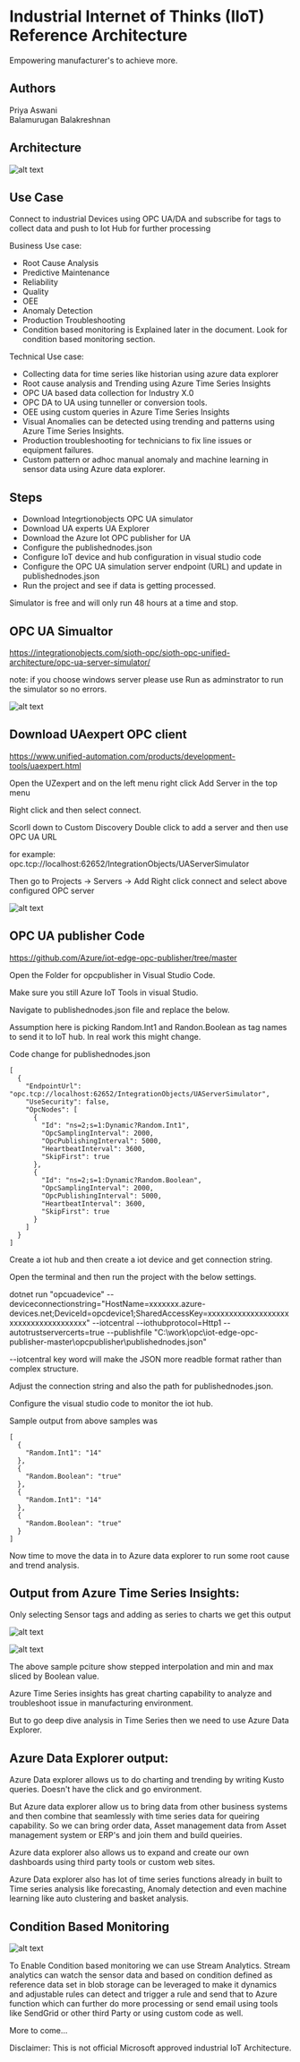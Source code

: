 # Industrial Internet of Thinks (IIoT) Reference Architecture

Empowering manufacturer's to achieve more.

## Authors

Priya Aswani </br>
Balamurugan Balakreshnan

## Architecture

![alt text](https://github.com/balakreshnan/IIoT-AI/blob/master/IIoT/images/opcuasimualation1.jpg "Architecture")

## Use Case

Connect to industrial Devices using OPC UA/DA and subscribe for tags to collect data and push to Iot Hub for further processing

Business Use case:

- Root Cause Analysis
- Predictive Maintenance
- Reliability
- Quality
- OEE
- Anomaly Detection
- Production Troubleshooting
- Condition based monitoring is Explained later in the document. Look for condition based monitoring section.

Technical Use case:

- Collecting data for time series like historian using azure data explorer
- Root cause analysis and Trending using Azure Time Series Insights
- OPC UA based data collection for Industry X.0
- OPC DA to UA using tunneller or conversion tools.
- OEE using custom queries in Azure Time Series Insights
- Visual Anomalies can be detected using trending and patterns using Azure Time Series Insights.
- Production troubleshooting for technicians to fix line issues or equipment failures.
- Custom pattern or adhoc manual anomaly and machine learning in sensor data using Azure data explorer.


## Steps

- Download Integrtionobjects OPC UA simulator
- Download UA experts UA Explorer
- Download the Azure Iot OPC publisher for UA
- Configure the publishednodes.json
- Configure IoT device and hub configuration in visual studio code
- Configure the OPC UA simulation server endpoint (URL) and update in publishednodes.json
- Run the project and see if data is getting processed.

Simulator is free and will only run 48 hours at a time and stop.

## OPC UA Simualtor 

https://integrationobjects.com/sioth-opc/sioth-opc-unified-architecture/opc-ua-server-simulator/

note: if you choose windows server please use Run as adminstrator to run the simulator so no errors.

![alt text](https://github.com/balakreshnan/IIoT-AI/blob/master/IIoT/images/opcsimulator1.jpg "opc simulator")

## Download UAexpert OPC client

https://www.unified-automation.com/products/development-tools/uaexpert.html

Open the UZexpert and on the left menu right click Add Server in the top menu 

Right click and then select connect. 

Scorll down to Custom Discovery 
Double click to add a server and then use OPC UA URL

for example: opc.tcp://localhost:62652/IntegrationObjects/UAServerSimulator

Then go to Projects -> Servers -> Add Right click connect and select above configured OPC server

![alt text](https://github.com/balakreshnan/IIoT-AI/blob/master/IIoT/images/opcviewer.jpg "opc explorer")


## OPC UA publisher Code

https://github.com/Azure/iot-edge-opc-publisher/tree/master

Open the Folder for opcpublisher in Visual Studio Code.

Make sure you still Azure IoT Tools in visual Studio.

Navigate to publishednodes.json file and replace the below. 

Assumption here is picking Random.Int1 and Randon.Boolean as tag names to send it to IoT hub. In real work this might change.

Code change for publishednodes.json

```
[
  {
    "EndpointUrl": "opc.tcp://localhost:62652/IntegrationObjects/UAServerSimulator",
    "UseSecurity": false,
    "OpcNodes": [
      {
        "Id": "ns=2;s=1:Dynamic?Random.Int1",
        "OpcSamplingInterval": 2000,
        "OpcPublishingInterval": 5000,
        "HeartbeatInterval": 3600,
        "SkipFirst": true
      },
      {
        "Id": "ns=2;s=1:Dynamic?Random.Boolean",
        "OpcSamplingInterval": 2000,
        "OpcPublishingInterval": 5000,
        "HeartbeatInterval": 3600,
        "SkipFirst": true
      }
    ]
  }
]
```

Create a iot hub and then create a iot device and get connection string.

Open the terminal and then run the project with the below settings.

dotnet run "opcuadevice" --deviceconnectionstring="HostName=xxxxxxx.azure-devices.net;DeviceId=opcdevice1;SharedAccessKey=xxxxxxxxxxxxxxxxxxxxxxxxxxxxxxxxxxxxx" --iotcentral --iothubprotocol=Http1 --autotrustservercerts=true --publishfile "C:\work\opc\iot-edge-opc-publisher-master\opcpublisher\publishednodes.json"

--iotcentral key word will make the JSON more readble format rather than complex structure.

Adjust the connection string and also the path for publishednodes.json.

Configure the visual studio code to monitor the iot hub. 

Sample output from above samples was 

```
[
  {
    "Random.Int1": "14"
  },
  {
    "Random.Boolean": "true"
  },
  {
    "Random.Int1": "14"
  },
  {
    "Random.Boolean": "true"
  }
]
```

Now time to move the data in to Azure data explorer to run some root cause and trend analysis.

## Output from Azure Time Series Insights:

Only selecting Sensor tags and adding as series to charts we get this output

![alt text](https://github.com/balakreshnan/IIoT-AI/blob/master/IIoT/images/tsioutputopc1.jpg "Architecture")

![alt text](https://github.com/balakreshnan/IIoT-AI/blob/master/IIoT/images/tsioutputopc2.jpg "Architecture")

The above sample pciture show stepped interpolation and min and max sliced by Boolean value.

Azure Time Series insights has great charting capability to analyze and troubleshoot issue in manufacturing environment.

But to go deep dive analysis in Time Series then we need to use Azure Data Explorer.

## Azure Data Explorer output:

Azure Data explorer allows us to do charting and trending by writing Kusto queries. Doesn't have the click and go environment. 

But Azure data explorer allow us to bring data from other business systems and then combine that seamlessly with time series data for queiring capability. So we can bring order data, Asset management data from Asset management system or ERP's and join them and build queiries.

Azure data explorer also allows us to expand and create our own dashboards using third party tools or custom web sites.

Azure Data explorer also has lot of time series functions already in built to Time series analysis like forecasting, Anomaly detection and even machine learning like auto clustering and basket analysis.

## Condition Based Monitoring

![alt text](https://github.com/balakreshnan/IIoT-AI/blob/master/IIoT/images/opcuasimualation2.jpg "Architecture")

To Enable Condition based monitoring we can use Stream Analytics. Stream analytics can watch the sensor data and based on condition defined as reference data set in blob storage can be leveraged to make it dynamics and adjustable rules can detect and trigger a rule and send that to Azure function which can further do more processing or send email using tools like SendGrid or other third Party or using custom code as well.

More to come...

Disclaimer: This is not official Microsoft approved industrial IoT Architecture.
